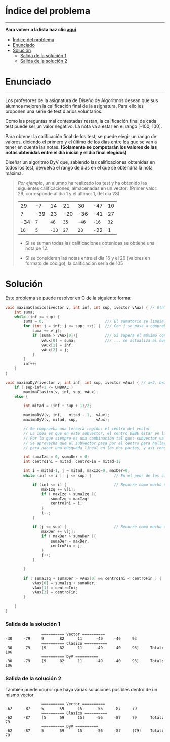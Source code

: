 # Índice del problema

***

**Para volver a la lista haz clic [aquí](./Index.md)**

<!-- TOC -->
* [Índice del problema](#índice-del-problema)
* [Enunciado](#enunciado)
* [Solución](#solución)
    * [Salida de la solución 1](#salida-de-la-solución-1)
    * [Salida de la solución 2](#salida-de-la-solución-2)
<!-- TOC -->

# Enunciado

***

Los profesores de la asignatura de Diseño de Algoritmos desean
que sus alumnos mejoren la calificación final de la asignatura.
Para ello les proponen una serie de test diarios voluntarios.

Como las preguntas mal contestadas restan, la calificación final
de cada test puede ser un valor negativo. La nota va a estar en el rango [-100, 100].

Para obtener la calificación final de los test, se puede elegir un
rango de valores, diciendo el primero y el último de los días
entre los que se van a tener en cuenta las notas. **(Solamente se
computarán los valores de las notas obtenidas entre el día inicial
y el día final elegidos)**

Diseñar un algoritmo DyV que, sabiendo las calificaciones
obtenidas en todos los test, devuelva el rango de días en el que
se obtendría la nota máxima.

> _Por ejemplo_, un alumno ha realizado los test y ha obtenido las
> siguientes calificaciones, almacenadas en un vector: (Primer
> valor: 29, corresponde al día 1 y el último: 1, del día 28)
>
> |     |     |     |     |     |     |    |
> |-----|-----|-----|-----|-----|-----|----|
> | 29  | -7  | 14  | 21  | 30  | -47 | 10 |
> | 7   | -39 | 23  | -20 | -36 | -41 | 27 |
> | -34 | ``7``   | ``48``  | ``35``  | ``-46`` | ``-16`` | ``32`` |
> | ``18``  | ``5``   | ``-33`` | ``27``  | ``28``  | -22 | 1  |
> * Si se suman todas las calificaciones obtenidas se obtiene una
nota de 12.
>
> * Si se consideran las notas entre el día 16 y el 26 (valores en
formato de código), la calificación sería de 105

# Solución
[Este problema](#enunciado) se puede resolver en C de la siguiente forma:

```c
void maximaClasico(ivector v, int inf, int sup, ivector vAux) { // O(n^2)
    int suma;
    while (inf <= sup) {
        suma = 0;                           /// El sumatorio se limpia cada vez que cambia el inicio i
        for (int j = inf; j <= sup; ++j) {  /// Con j se pasa a comprobar todos los subvectores de v[i] hasta v[j]
            suma += v[j];
            if (suma > vAux[0]){            /// Si supera el máximo conseguido hasta ahora ...
                vAux[0] = suma;             /// ... se actualiza al nuevo máximo
                vAux[1] = inf;
                vAux[2] = j;
            }
        }
        inf++;
    }
}

void maximaDyV(ivector v, int inf, int sup, ivector vAux) { // a=2, b=2, r=1 --> O(n*log2(n))
    if ( sup-inf+1 <= UMBRAL )
        maximaClasico(v, inf, sup, vAux);
    else {

        int mitad = (inf + sup + 1)/2;

        maximaDyV(v, inf,   mitad - 1,  vAux);
        maximaDyV(v, mitad, sup,        vAux);

        // Se comprueba una tercera región: el centro del vector
        // La idea es que en este subvector, el centro DEBE estar en la suma del subvector
        // Por lo que siempre es una combinación tal que: subvector va desde i hasta c y desde c hasta j
        // Se aprovecha que el subvector pasa por el centro para hallar la suma izquierda y derecha desde el centro
        // para hacer una búsqueda lineal en las dos partes, y así conseguir que no sea de orden cuadrático

        int sumaIzq = 0, sumaDer = 0;
        int centroIni = mitad, centroFin = mitad-1;

        int i = mitad-1, j = mitad, maxIzq=0, maxDer=0;
        while (inf <= i || j <= sup) {          // En el peor de los casos, O(n)

            if (inf <= i) {                     // Recorre como mucho n/2 elementos (empieza en la mitad)
                maxIzq += v[i];                 
                if ( maxIzq > sumaIzq ){
                    sumaIzq = maxIzq;
                    centroIni = i;
                }
                i--;
            }

            if (j <= sup) {                     // Recorre como mucho otros n/2 elementos (empieza en la mitad)
                maxDer += v[j];
                if ( maxDer > sumaDer ){
                    sumaDer = maxDer;
                    centroFin = j;
                }
                j++;
            }

        }

        if ( sumaIzq + sumaDer > vAux[0] && centroIni < centroFin ) {   // Indica si la suma del centro es el máximo
            vAux[0] = sumaIzq + sumaDer;                                // y si es válido tal suma se actualiza
            vAux[1] = centroIni;                                        // al nuevo máximo
            vAux[2] = centroFin;
        }

    }
}
```

### Salida de la solución 1

```
                ========== Vector ==========
-30     -79     9       82      11      -49     -40     93
                ========== Clasico ==========
-30     -79     [9      82      11      -49     -40     93]     Total:  106
                ========== DyV ==========
-30     -79     [9      82      11      -49     -40     93]     Total:  106
```

### Salida de la solución 2
También puede ocurrir que haya varias soluciones posibles dentro de un mismo vector
````
                ========== Vector ==========
-62     -87     5       59      15      -56     -87     79
                ========== Clasico ==========
-62     -87     [5      59      15]     -56     -87     79      Total:  79
                ========== DyV ==========
-62     -87     5       59      15      -56     -87     [79]    Total:  79
````